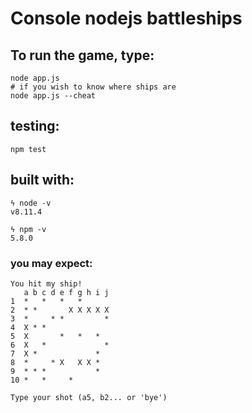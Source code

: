 # Console nodejs battleships

## To run the game, type:

```
node app.js
# if you wish to know where ships are
node app.js --cheat
```

## testing:

```
npm test
```

## built with:

```
ϟ node -v
v8.11.4
```

```
ϟ npm -v
5.8.0
```

### you may expect:

```
You hit my ship!
   a b c d e f g h i j
1  *   *   *   *
2  * *       X X X X X
3  *     * *         *
4  X * *
5  X       *   *   *
6  X   *             *
7  X *             *
8  *     * X   X X *
9  * * *           *
10 *   *     *

Type your shot (a5, b2... or 'bye')
```
